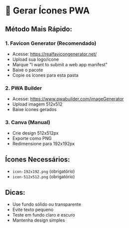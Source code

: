 # 🎨 Gerar Ícones PWA

## Método Mais Rápido:

### 1. Favicon Generator (Recomendado)
- Acesse: https://realfavicongenerator.net/
- Upload sua logo/ícone
- Marque "I want to submit a web app manifest"
- Baixe o pacote
- Copie os ícones para esta pasta

### 2. PWA Builder
- Acesse: https://www.pwabuilder.com/imageGenerator
- Upload imagem 512x512
- Baixe ícones gerados

### 3. Canva (Manual)
- Crie design 512x512px
- Exporte como PNG
- Redimensione para 192x192px

## Ícones Necessários:
- `icon-192x192.png` (obrigatório)
- `icon-512x512.png` (obrigatório)

## Dicas:
- Use fundo sólido ou transparente
- Evite texto pequeno
- Teste em fundo claro e escuro
- Mantenha design simples